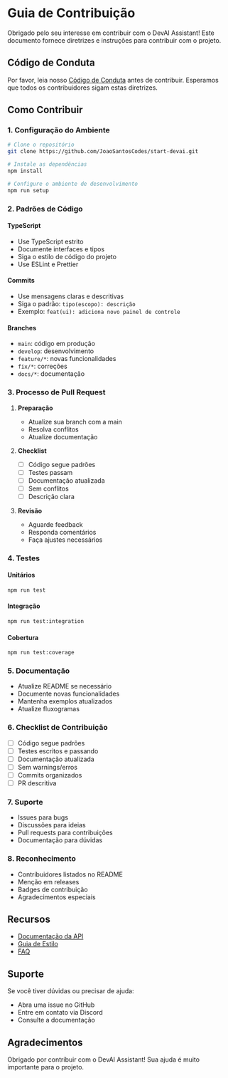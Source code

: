 # Guia de Contribuição

Obrigado pelo seu interesse em contribuir com o DevAI Assistant! Este documento fornece diretrizes e instruções para contribuir com o projeto.

## Código de Conduta

Por favor, leia nosso [Código de Conduta](CODE_OF_CONDUCT.md) antes de contribuir. Esperamos que todos os contribuidores sigam estas diretrizes.

## Como Contribuir

### 1. Configuração do Ambiente

```bash
# Clone o repositório
git clone https://github.com/JoaoSantosCodes/start-devai.git

# Instale as dependências
npm install

# Configure o ambiente de desenvolvimento
npm run setup
```

### 2. Padrões de Código

#### TypeScript

-   Use TypeScript estrito
-   Documente interfaces e tipos
-   Siga o estilo de código do projeto
-   Use ESLint e Prettier

#### Commits

-   Use mensagens claras e descritivas
-   Siga o padrão: `tipo(escopo): descrição`
-   Exemplo: `feat(ui): adiciona novo painel de controle`

#### Branches

-   `main`: código em produção
-   `develop`: desenvolvimento
-   `feature/*`: novas funcionalidades
-   `fix/*`: correções
-   `docs/*`: documentação

### 3. Processo de Pull Request

1. **Preparação**

    - Atualize sua branch com a main
    - Resolva conflitos
    - Atualize documentação

2. **Checklist**

    - [ ] Código segue padrões
    - [ ] Testes passam
    - [ ] Documentação atualizada
    - [ ] Sem conflitos
    - [ ] Descrição clara

3. **Revisão**
    - Aguarde feedback
    - Responda comentários
    - Faça ajustes necessários

### 4. Testes

#### Unitários

```bash
npm run test
```

#### Integração

```bash
npm run test:integration
```

#### Cobertura

```bash
npm run test:coverage
```

### 5. Documentação

-   Atualize README se necessário
-   Documente novas funcionalidades
-   Mantenha exemplos atualizados
-   Atualize fluxogramas

### 6. Checklist de Contribuição

-   [ ] Código segue padrões
-   [ ] Testes escritos e passando
-   [ ] Documentação atualizada
-   [ ] Sem warnings/erros
-   [ ] Commits organizados
-   [ ] PR descritiva

### 7. Suporte

-   Issues para bugs
-   Discussões para ideias
-   Pull requests para contribuições
-   Documentação para dúvidas

### 8. Reconhecimento

-   Contribuidores listados no README
-   Menção em releases
-   Badges de contribuição
-   Agradecimentos especiais

## Recursos

-   [Documentação da API](https://github.com/DevAI-Assistant/DevAI-Assistant/wiki)
-   [Guia de Estilo](https://github.com/DevAI-Assistant/DevAI-Assistant/wiki/Style-Guide)
-   [FAQ](https://github.com/DevAI-Assistant/DevAI-Assistant/wiki/FAQ)

## Suporte

Se você tiver dúvidas ou precisar de ajuda:

-   Abra uma issue no GitHub
-   Entre em contato via Discord
-   Consulte a documentação

## Agradecimentos

Obrigado por contribuir com o DevAI Assistant! Sua ajuda é muito importante para o projeto.
